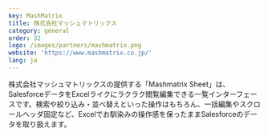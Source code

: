 ```yaml
---
key: MashMatrix
title: 株式会社マッシュマトリックス
category: general
order: 32
logo: /images/partners/mashmatrix.png
website: 'https://www.mashmatrix.co.jp/'
lang: ja
---
```

株式会社マッシュマトリックスの提供する「Mashmatrix Sheet」は、SalesforceデータをExcelライクにラクラク閲覧編集できる一覧インターフェースです。検索や絞り込み・並べ替えといった操作はもちろん、一括編集やスクロールヘッダ固定など、Excelでお馴染みの操作感を保ったままSalesforceのデータを取り扱えます。